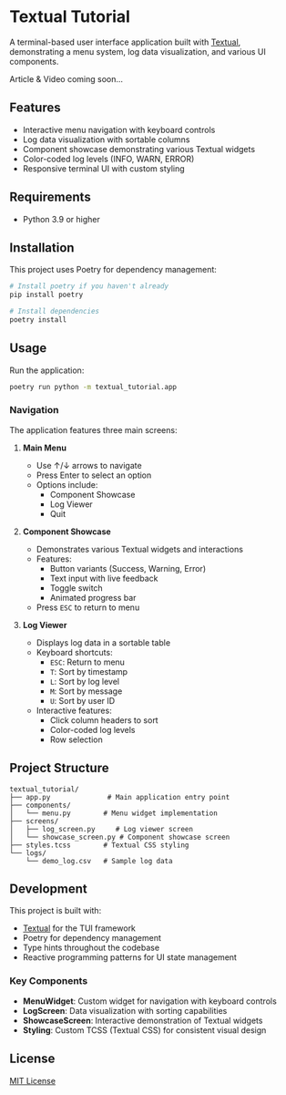 # Textual Tutorial

A terminal-based user interface application built with [Textual](https://github.com/Textualize/textual), demonstrating a menu system, log data visualization, and various UI components.

Article & Video coming soon...

## Features

- Interactive menu navigation with keyboard controls
- Log data visualization with sortable columns
- Component showcase demonstrating various Textual widgets
- Color-coded log levels (INFO, WARN, ERROR)
- Responsive terminal UI with custom styling

## Requirements

- Python 3.9 or higher

## Installation

This project uses Poetry for dependency management:

```bash
# Install poetry if you haven't already
pip install poetry

# Install dependencies
poetry install
```

## Usage

Run the application:

```bash
poetry run python -m textual_tutorial.app
```

### Navigation

The application features three main screens:

1. **Main Menu**
   - Use ↑/↓ arrows to navigate
   - Press Enter to select an option
   - Options include:
     - Component Showcase
     - Log Viewer
     - Quit

2. **Component Showcase**
   - Demonstrates various Textual widgets and interactions
   - Features:
     - Button variants (Success, Warning, Error)
     - Text input with live feedback
     - Toggle switch
     - Animated progress bar
   - Press `ESC` to return to menu

3. **Log Viewer**
   - Displays log data in a sortable table
   - Keyboard shortcuts:
     - `ESC`: Return to menu
     - `T`: Sort by timestamp
     - `L`: Sort by log level
     - `M`: Sort by message
     - `U`: Sort by user ID
   - Interactive features:
     - Click column headers to sort
     - Color-coded log levels
     - Row selection

## Project Structure

```
textual_tutorial/
├── app.py              # Main application entry point
├── components/
│   └── menu.py        # Menu widget implementation
├── screens/
│   ├── log_screen.py     # Log viewer screen
│   └── showcase_screen.py # Component showcase screen
├── styles.tcss        # Textual CSS styling
└── logs/
    └── demo_log.csv   # Sample log data
```

## Development

This project is built with:
- [Textual](https://github.com/Textualize/textual) for the TUI framework
- Poetry for dependency management
- Type hints throughout the codebase
- Reactive programming patterns for UI state management

### Key Components

- **MenuWidget**: Custom widget for navigation with keyboard controls
- **LogScreen**: Data visualization with sorting capabilities
- **ShowcaseScreen**: Interactive demonstration of Textual widgets
- **Styling**: Custom TCSS (Textual CSS) for consistent visual design

## License

[MIT License](LICENSE)

